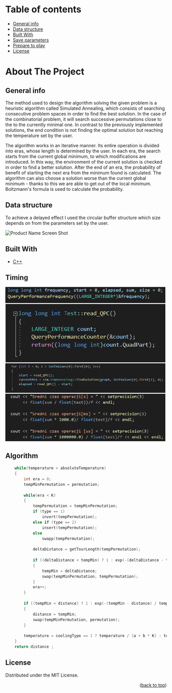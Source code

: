 # Table of contents
* [General info](#general-info)
* [Data structure](#data-structure)
* [Built With](#built-with)
* [Save parameters](#save-parameters)
* [Prepare to play](#prepare-to-play)
* [License](#license)

# About The Project

## General info

<p class="text-justify">
The method used to design the algorithm solving the given problem is a heuristic algorithm
called Simulated Annealing, which consists of searching consecutive problem spaces in order to find
the best solution. In the case of the combinatorial problem, it will search successive permutations close to the
to the currently minimal one. In contrast to the previously implemented solutions, the end condition is not
finding the optimal solution but reaching the temperature set by the user.

The algorithm works in an iterative manner. Its entire operation is divided into eras, whose length is determined by the user. In each era, the search starts from the current global minimum, to which
modifications are introduced. In this way, the environment of the current solution is checked in order to find a better solution.
After the end of an era, the probability of benefit of starting the next era from the minimum found is calculated.
The algorithm can also choose a solution worse than the current global minimum - thanks to this we are able to
get out of the local minimum. Boltzmann's formula is used to calculate the probability.
    
</p>

## Data structure

To achieve a delayed effect I used the circular buffer structure which size depends on from the parameters set by the user.

![Product Name Screen Shot](https://github.com/jarekkopaczewski/TwinEcho/blob/6ff12e2a9b27c65e19132080ee0411574d6aaddc/CircularBuffer.jpg)

## Built With

* [C++](https://isocpp.org/)

## Timing

<img src="https://github.com/jarekkopaczewski/Simulated-Annealing-TSP/blob/07b80d9df439ade97260a67cdc2b4e72a833fe76/time_1.png" width="500"/>
<img src="https://github.com/jarekkopaczewski/Simulated-Annealing-TSP/blob/07b80d9df439ade97260a67cdc2b4e72a833fe76/time_2.png" width="500"/>
<img src="https://github.com/jarekkopaczewski/Simulated-Annealing-TSP/blob/07b80d9df439ade97260a67cdc2b4e72a833fe76/time_3.png" width="500"/>
<img src="https://github.com/jarekkopaczewski/Simulated-Annealing-TSP/blob/07b80d9df439ade97260a67cdc2b4e72a833fe76/time_4.png" width="500"/>

## Algorithm

```cpp
	while(temperature > absoluteTemperature)
	{
		int era = 0;
		tempMinPermutation = permutation;

		while(era < K)
		{
			tempPermutation = tempMinPermutation;
			if (type == 1)
				invert(tempPermutation);
			else if (type == 2)
				insert(tempPermutation);
			else
				swapp(tempPermutation);
			
			deltaDistance = getTourLength(tempPermutation);

			if ((deltaDistance < tempMin) ? 1 : exp(-(deltaDistance - tempMin) / temperature) > dis(e))
			{
				tempMin = deltaDistance;
				swap(tempMinPermutation, tempPermutation);
			}
			era++;
		}

		if ((tempMin < distance) ? 1 : exp(-(tempMin - distance) / temperature) > dis(e))
		{
			distance = tempMin;
			swap(tempMinPermutation, permutation);
		}

		temperature = coolingType == 1 ? temperature / (a + b * K) : temperature * coolingRate;
	}
	return distance ;
```

## License

Distributed under the MIT License.

<p align="right">(<a href="#top">back to top</a>)</p>
